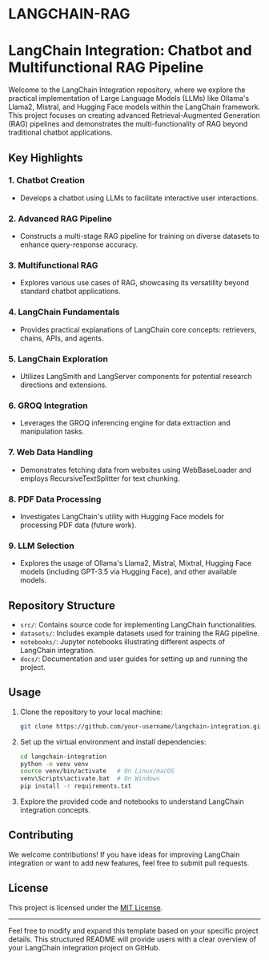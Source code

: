 # LANGCHAIN-RAG
# LangChain Integration: Chatbot and Multifunctional RAG Pipeline

Welcome to the LangChain Integration repository, where we explore the practical implementation of Large Language Models (LLMs) like Ollama's Llama2, Mistral, and Hugging Face models within the LangChain framework. This project focuses on creating advanced Retrieval-Augmented Generation (RAG) pipelines and demonstrates the multi-functionality of RAG beyond traditional chatbot applications.

## Key Highlights

### 1. Chatbot Creation
- Develops a chatbot using LLMs to facilitate interactive user interactions.

### 2. Advanced RAG Pipeline
- Constructs a multi-stage RAG pipeline for training on diverse datasets to enhance query-response accuracy.

### 3. Multifunctional RAG
- Explores various use cases of RAG, showcasing its versatility beyond standard chatbot applications.

### 4. LangChain Fundamentals
- Provides practical explanations of LangChain core concepts: retrievers, chains, APIs, and agents.

### 5. LangChain Exploration
- Utilizes LangSmith and LangServer components for potential research directions and extensions.

### 6. GROQ Integration
- Leverages the GROQ inferencing engine for data extraction and manipulation tasks.

### 7. Web Data Handling
- Demonstrates fetching data from websites using WebBaseLoader and employs RecursiveTextSplitter for text chunking.

### 8. PDF Data Processing
- Investigates LangChain's utility with Hugging Face models for processing PDF data (future work).

### 9. LLM Selection
- Explores the usage of Ollama's Llama2, Mistral, Mixtral, Hugging Face models (including GPT-3.5 via Hugging Face), and other available models.

## Repository Structure

- `src/`: Contains source code for implementing LangChain functionalities.
- `datasets/`: Includes example datasets used for training the RAG pipeline.
- `notebooks/`: Jupyter notebooks illustrating different aspects of LangChain integration.
- `docs/`: Documentation and user guides for setting up and running the project.

## Usage

1. Clone the repository to your local machine:
   ```bash
   git clone https://github.com/your-username/langchain-integration.git
   ```

2. Set up the virtual environment and install dependencies:
   ```bash
   cd langchain-integration
   python -m venv venv
   source venv/bin/activate   # On Linux/macOS
   venv\Scripts\activate.bat  # On Windows
   pip install -r requirements.txt
   ```

3. Explore the provided code and notebooks to understand LangChain integration concepts.

## Contributing

We welcome contributions! If you have ideas for improving LangChain integration or want to add new features, feel free to submit pull requests.

## License

This project is licensed under the [MIT License](LICENSE).

---

Feel free to modify and expand this template based on your specific project details. This structured README will provide users with a clear overview of your LangChain integration project on GitHub.
